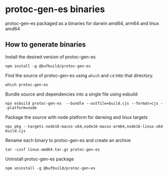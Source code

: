 # protoc-gen-es binaries
protoc-gen-es packaged as a binaries for darwin amd64, arm64 and linux amd64

## How to generate binaries
Install the desired version of protoc-gen-es
```
npm install -g @bufbuild/protoc-gen-es
```
Find the source of protoc-gen-es using `which` and `cd` into that directory.
```
which protoc-gen-es
```
Bundle source and dependencies into a single file using esbuild 
```
npx esbuild protoc-gen-es  --bundle --outfile=build.cjs --format=cjs --platform=node
```
Package the source with node platform for darwing and linux targets 
```
npx pkg --targets node16-macos-x64,node16-macos-arm64,node16-linux-x64 build.cjs
```
Rename each binary to protoc-gen-es and create an archive
```
tar -czvf linux-amd64.tar.gz protoc-gen-es
```
Uninstall protoc-gen-es package
```
npm uninstall -g @bufbuild/protoc-gen-es
```
